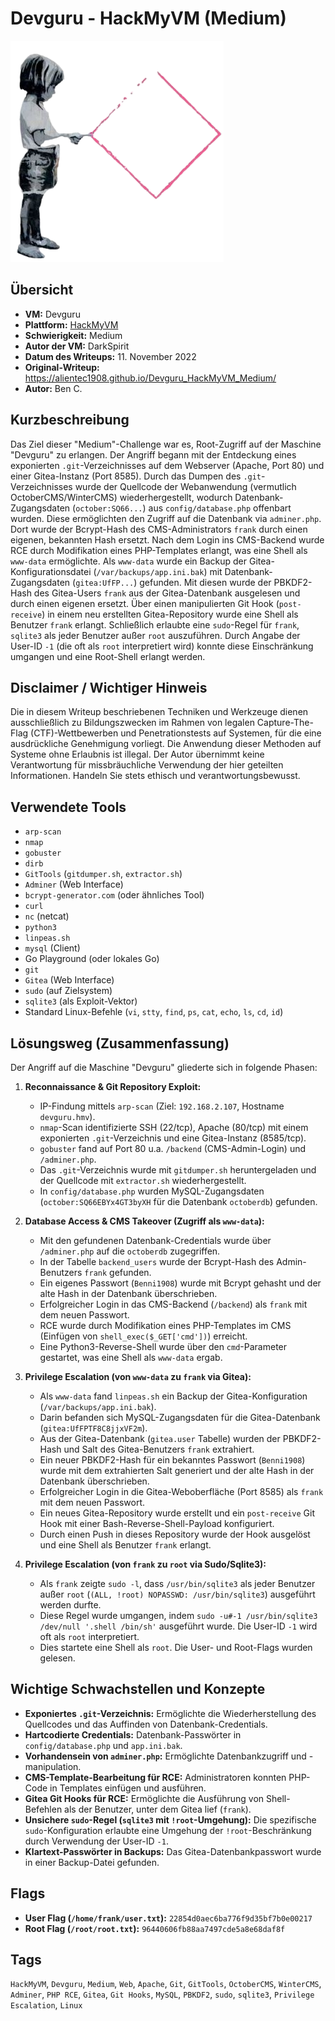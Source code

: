 # Devguru - HackMyVM (Medium)

![Devguru.png](Devguru.png)

## Übersicht

*   **VM:** Devguru
*   **Plattform:** [HackMyVM](https://hackmyvm.eu/machines/machine.php?vm=Devguru)
*   **Schwierigkeit:** Medium
*   **Autor der VM:** DarkSpirit
*   **Datum des Writeups:** 11. November 2022
*   **Original-Writeup:** https://alientec1908.github.io/Devguru_HackMyVM_Medium/
*   **Autor:** Ben C.

## Kurzbeschreibung

Das Ziel dieser "Medium"-Challenge war es, Root-Zugriff auf der Maschine "Devguru" zu erlangen. Der Angriff begann mit der Entdeckung eines exponierten `.git`-Verzeichnisses auf dem Webserver (Apache, Port 80) und einer Gitea-Instanz (Port 8585). Durch das Dumpen des `.git`-Verzeichnisses wurde der Quellcode der Webanwendung (vermutlich OctoberCMS/WinterCMS) wiederhergestellt, wodurch Datenbank-Zugangsdaten (`october:SQ66...`) aus `config/database.php` offenbart wurden. Diese ermöglichten den Zugriff auf die Datenbank via `adminer.php`. Dort wurde der Bcrypt-Hash des CMS-Administrators `frank` durch einen eigenen, bekannten Hash ersetzt. Nach dem Login ins CMS-Backend wurde RCE durch Modifikation eines PHP-Templates erlangt, was eine Shell als `www-data` ermöglichte. Als `www-data` wurde ein Backup der Gitea-Konfigurationsdatei (`/var/backups/app.ini.bak`) mit Datenbank-Zugangsdaten (`gitea:UfFP...`) gefunden. Mit diesen wurde der PBKDF2-Hash des Gitea-Users `frank` aus der Gitea-Datenbank ausgelesen und durch einen eigenen ersetzt. Über einen manipulierten Git Hook (`post-receive`) in einem neu erstellten Gitea-Repository wurde eine Shell als Benutzer `frank` erlangt. Schließlich erlaubte eine `sudo`-Regel für `frank`, `sqlite3` als jeder Benutzer außer `root` auszuführen. Durch Angabe der User-ID `-1` (die oft als `root` interpretiert wird) konnte diese Einschränkung umgangen und eine Root-Shell erlangt werden.

## Disclaimer / Wichtiger Hinweis

Die in diesem Writeup beschriebenen Techniken und Werkzeuge dienen ausschließlich zu Bildungszwecken im Rahmen von legalen Capture-The-Flag (CTF)-Wettbewerben und Penetrationstests auf Systemen, für die eine ausdrückliche Genehmigung vorliegt. Die Anwendung dieser Methoden auf Systeme ohne Erlaubnis ist illegal. Der Autor übernimmt keine Verantwortung für missbräuchliche Verwendung der hier geteilten Informationen. Handeln Sie stets ethisch und verantwortungsbewusst.

## Verwendete Tools

*   `arp-scan`
*   `nmap`
*   `gobuster`
*   `dirb`
*   `GitTools` (`gitdumper.sh`, `extractor.sh`)
*   `Adminer` (Web Interface)
*   `bcrypt-generator.com` (oder ähnliches Tool)
*   `curl`
*   `nc` (netcat)
*   `python3`
*   `linpeas.sh`
*   `mysql` (Client)
*   Go Playground (oder lokales Go)
*   `git`
*   `Gitea` (Web Interface)
*   `sudo` (auf Zielsystem)
*   `sqlite3` (als Exploit-Vektor)
*   Standard Linux-Befehle (`vi`, `stty`, `find`, `ps`, `cat`, `echo`, `ls`, `cd`, `id`)

## Lösungsweg (Zusammenfassung)

Der Angriff auf die Maschine "Devguru" gliederte sich in folgende Phasen:

1.  **Reconnaissance & Git Repository Exploit:**
    *   IP-Findung mittels `arp-scan` (Ziel: `192.168.2.107`, Hostname `devguru.hmv`).
    *   `nmap`-Scan identifizierte SSH (22/tcp), Apache (80/tcp) mit einem exponierten `.git`-Verzeichnis und eine Gitea-Instanz (8585/tcp).
    *   `gobuster` fand auf Port 80 u.a. `/backend` (CMS-Admin-Login) und `/adminer.php`.
    *   Das `.git`-Verzeichnis wurde mit `gitdumper.sh` heruntergeladen und der Quellcode mit `extractor.sh` wiederhergestellt.
    *   In `config/database.php` wurden MySQL-Zugangsdaten (`october:SQ66EBYx4GT3byXH` für die Datenbank `octoberdb`) gefunden.

2.  **Database Access & CMS Takeover (Zugriff als `www-data`):**
    *   Mit den gefundenen Datenbank-Credentials wurde über `/adminer.php` auf die `octoberdb` zugegriffen.
    *   In der Tabelle `backend_users` wurde der Bcrypt-Hash des Admin-Benutzers `frank` gefunden.
    *   Ein eigenes Passwort (`Benni1908`) wurde mit Bcrypt gehasht und der alte Hash in der Datenbank überschrieben.
    *   Erfolgreicher Login in das CMS-Backend (`/backend`) als `frank` mit dem neuen Passwort.
    *   RCE wurde durch Modifikation eines PHP-Templates im CMS (Einfügen von `shell_exec($_GET['cmd'])`) erreicht.
    *   Eine Python3-Reverse-Shell wurde über den `cmd`-Parameter gestartet, was eine Shell als `www-data` ergab.

3.  **Privilege Escalation (von `www-data` zu `frank` via Gitea):**
    *   Als `www-data` fand `linpeas.sh` ein Backup der Gitea-Konfiguration (`/var/backups/app.ini.bak`).
    *   Darin befanden sich MySQL-Zugangsdaten für die Gitea-Datenbank (`gitea:UfFPTF8C8jjxVF2m`).
    *   Aus der Gitea-Datenbank (`gitea.user` Tabelle) wurden der PBKDF2-Hash und Salt des Gitea-Benutzers `frank` extrahiert.
    *   Ein neuer PBKDF2-Hash für ein bekanntes Passwort (`Benni1908`) wurde mit dem extrahierten Salt generiert und der alte Hash in der Datenbank überschrieben.
    *   Erfolgreicher Login in die Gitea-Weboberfläche (Port 8585) als `frank` mit dem neuen Passwort.
    *   Ein neues Gitea-Repository wurde erstellt und ein `post-receive` Git Hook mit einer Bash-Reverse-Shell-Payload konfiguriert.
    *   Durch einen Push in dieses Repository wurde der Hook ausgelöst und eine Shell als Benutzer `frank` erlangt.

4.  **Privilege Escalation (von `frank` zu `root` via Sudo/Sqlite3):**
    *   Als `frank` zeigte `sudo -l`, dass `/usr/bin/sqlite3` als jeder Benutzer außer `root` (`(ALL, !root) NOPASSWD: /usr/bin/sqlite3`) ausgeführt werden durfte.
    *   Diese Regel wurde umgangen, indem `sudo -u#-1 /usr/bin/sqlite3 /dev/null '.shell /bin/sh'` ausgeführt wurde. Die User-ID `-1` wird oft als `root` interpretiert.
    *   Dies startete eine Shell als `root`. Die User- und Root-Flags wurden gelesen.

## Wichtige Schwachstellen und Konzepte

*   **Exponiertes `.git`-Verzeichnis:** Ermöglichte die Wiederherstellung des Quellcodes und das Auffinden von Datenbank-Credentials.
*   **Hartcodierte Credentials:** Datenbank-Passwörter in `config/database.php` und `app.ini.bak`.
*   **Vorhandensein von `adminer.php`:** Ermöglichte Datenbankzugriff und -manipulation.
*   **CMS-Template-Bearbeitung für RCE:** Administratoren konnten PHP-Code in Templates einfügen und ausführen.
*   **Gitea Git Hooks für RCE:** Ermöglichte die Ausführung von Shell-Befehlen als der Benutzer, unter dem Gitea lief (`frank`).
*   **Unsichere `sudo`-Regel (`sqlite3` mit `!root`-Umgehung):** Die spezifische `sudo`-Konfiguration erlaubte eine Umgehung der `!root`-Beschränkung durch Verwendung der User-ID `-1`.
*   **Klartext-Passwörter in Backups:** Das Gitea-Datenbankpasswort wurde in einer Backup-Datei gefunden.

## Flags

*   **User Flag (`/home/frank/user.txt`):** `22854d0aec6ba776f9d35bf7b0e00217`
*   **Root Flag (`/root/root.txt`):** `96440606fb88aa7497cde5a8e68daf8f`

## Tags

`HackMyVM`, `Devguru`, `Medium`, `Web`, `Apache`, `Git`, `GitTools`, `OctoberCMS`, `WinterCMS`, `Adminer`, `PHP RCE`, `Gitea`, `Git Hooks`, `MySQL`, `PBKDF2`, `sudo`, `sqlite3`, `Privilege Escalation`, `Linux`
